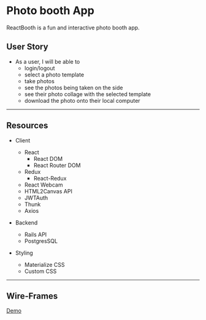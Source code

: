 # Photo booth App

ReactBooth is a fun and interactive photo booth app. 

## User Story
* As a user, I will be able to
	* login/logout
	* select a photo template
	* take photos 
	* see the photos being taken on the side
	* see their photo collage with the selected template
	* download the photo onto their local computer

---

## Resources
* Client
	* React
		* React DOM
		* React Router DOM
	* Redux 
		* React-Redux
	* React Webcam
	* HTML2Canvas API
	* JWTAuth
	* Thunk
	* Axios

* Backend
	* Rails API
	* PostgresSQL

* Styling
	* Materialize CSS
	* Custom CSS
	

---

## Wire-Frames
[Demo](https://www.youtube.com/watch?v=LEpe4KuZbeA)



